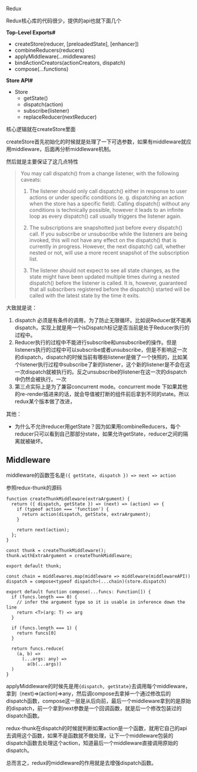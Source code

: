 Redux


Redux核心库的代码很少，提供的api也就下面几个

**Top-Level Exports#**
- createStore(reducer, [preloadedState], [enhancer])
- combineReducers(reducers)
- applyMiddleware(...middlewares)
- bindActionCreators(actionCreators, dispatch)
- compose(...functions)

**Store API#**
- Store
  - getState()
  - dispatch(action)
  - subscribe(listener)
  - replaceReducer(nextReducer)

核心逻辑就在createStore里面

createStore首先初始化的时候就是处理了一下可选参数，如果有middleware就应用middleware，后面再分析middleware机制。

然后就是主要保证了这几点特性
> You may call dispatch() from a change listener, with the following caveats:
>
> 1. The listener should only call dispatch() either in response to user actions or under specific conditions (e. g. dispatching an action when the store has a specific field). Calling dispatch() without any conditions is technically possible, however it leads to an infinite loop as every dispatch() call usually triggers the listener again.
>
> 2. The subscriptions are snapshotted just before every dispatch() call. If you subscribe or unsubscribe while the listeners are being invoked, this will not have any effect on the dispatch() that is currently in progress. However, the next dispatch() call, whether nested or not, will use a more recent snapshot of the subscription list.
>
> 3. The listener should not expect to see all state changes, as the state might have been updated multiple times during a nested dispatch() before the listener is called. It is, however, guaranteed that all subscribers registered before the dispatch() started will be called with the latest state by the time it exits.

大致就是说：
1. dispatch 必须是有条件的调用，为了防止无限循环。比如说Reducer就不能再dispatch，实现上就是用一个isDispatch标记是否当前是处于Reducer执行的过程中。
2. Reducer执行的过程中不能进行subscribe和unsubscribe的操作。但是listeners执行的过程中可以subscribe或者unsubscribe，但是不影响这一次的dispatch，dispatch的时候当前有哪些listener是做了一个快照的，比如某个listener执行过程中subscribe了新的listener，这个新的listener是不会在这一次dispatch就被执行的。反之unsubscribe的listener在这一次的dispatch中仍然会被执行。一次
3. 第三点实际上是为了兼容concurrent mode。concurrent mode 下如果其他的re-render插进来的话，就会导值被打断的组件前后拿到不同的state。所以redux某个版本做了改进，

其他：
- 为什么不允许reducer用getState？因为如果用combineReducers，每个reducer只可以看到自己那部分state，如果允许getState，reducer之间的隔离就被破坏。

## Middleware

middleware的函数签名是`({ getState, dispatch }) => next => action`

参照redux-thunk的源码
```
function createThunkMiddleware(extraArgument) {
  return ({ dispatch, getState }) => (next) => (action) => {
    if (typeof action === 'function') {
      return action(dispatch, getState, extraArgument);
    }

    return next(action);
  };
}

const thunk = createThunkMiddleware();
thunk.withExtraArgument = createThunkMiddleware;

export default thunk;
```

```
const chain = middlewares.map(middleware => middleware(middlewareAPI))
dispatch = compose<typeof dispatch>(...chain)(store.dispatch)
```

```
export default function compose(...funcs: Function[]) {
  if (funcs.length === 0) {
    // infer the argument type so it is usable in inference down the line
    return <T>(arg: T) => arg
  }

  if (funcs.length === 1) {
    return funcs[0]
  }

  return funcs.reduce(
    (a, b) =>
      (...args: any) =>
        a(b(...args))
  )
}

```

applyMiddleware的时候先是用`{dispatch, getState}`去调用每个middleware，拿到（next)=>(action)=>any，然后调compose去拿掉一个通过修改后的dispatch函数，compose这一层是从后向前，最后一个middleware拿到的是原始的dispatch，前一个拿到next参数是一个回调函数，就是后一个修改包装过的dispatch函数。

redux-thunk在dispatch的时候就判断如果action是一个函数，就用它自己的api去调用这个函数，如果不是函数就不做处理，让下一个middleware包装的dispatch函数去处理这个action，知道最后一个middleware直接调用原始的dispatch。

总而言之，redux的middleware的作用就是去增强dispatch函数。
